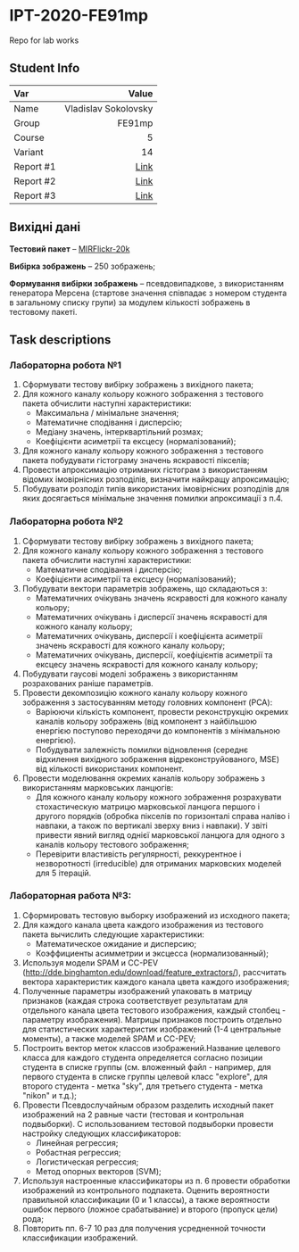 # IPT-2020-FE91mp
Repo for lab works

## Student Info

| Var  | Value |
|:------------- | -------------:|
| Name | Vladislav Sokolovsky |
| Group | FE91mp |
| Course | 5 |
| Variant | 14|
| Report #1 | [Link](https://docs.google.com/document/d/17XYFA0iRnTYShxJMO5zVkqcA0Pe6QfQEyWQBzSSRirc/edit?usp=sharing)|
| Report #2 | [Link](https://docs.google.com/document/d/1M1SfdVymhskQUDKvCqbayXEhfLb1PitCiyb6rvOCaTk/edit?usp=sharing)|
| Report #3 | [Link](https://docs.google.com/document/d/1Tcs4X74lQUYrVoGRAPf1za7VGOTFdWBSpvMzoqEji-c/edit?usp=sharing)|

## Вихідні дані

**Тестовий пакет** – [MIRFlickr-20k](https://press.liacs.nl/mirflickr/#sec_download)

**Вибірка зображень** – 250 зображень;

**Формування вибірки зображень** – псевдовипадкове, з використанням генератора Мерсена (стартове значення співпадає з номером студента в загальному списку групи) за модулем кількості зображень в тестовому пакеті.


## Task descriptions

### Лабораторна робота №1
1. Сформувати тестову вибірку зображень з вихідного пакета;
2. Для кожного каналу кольору кожного зображення з тестового пакета обчислити наступні характеристики:
    - Максимальна / мінімальне значення; 
    - Математичне сподівання і дисперсію;
    - Медіану значень, інтерквартільний розмах;
    - Коефіцієнти асиметрії та ексцесу (нормалізований);
3.	Для кожного каналу кольору кожного зображення з тестового пакета побудувати гістограму значень яскравості пікселів;
4.	 Провести апроксимацію отриманих гістограм з використанням відомих імовірнісних розподілів, визначити найкращу апроксимацію;
5.	 Побудувати розподіл типів використаних імовірнісних розподілів для яких досягається мінімальне значення помилки апроксимації з п.4.

### Лабораторна робота №2
1.	Сформувати тестову вибірку зображень з вихідного пакета;
2.	Для кожного каналу кольору кожного зображення з тестового пакета обчислити наступні характеристики:
    - Математичне сподівання і дисперсію;
    - Коефіцієнти асиметрії та ексцесу (нормалізований);
3.	Побудувати вектори параметрів зображень, що складаються з:
    - Математичних очікувань значень яскравості для кожного каналу кольору;
    - Математичних очікувань і дисперсії значень яскравості для кожного каналу кольору;
    - Математичних очікувань, дисперсії і коефіцієнта асиметрії значень яскравості для кожного каналу кольору;
    - Математичних очікувань, дисперсії, коефіцієнтів асиметрії та ексцесу значень яскравості для кожного каналу кольору;
4.	Побудувати гаусові моделі зображень з використанням розрахованих раніше параметрів.
5.	Провести декомпозицію кожного каналу кольору кожного зображення з застосуванням методу головних компонент (PCA):
    - Варіюючи кількість компонент, провести реконструкцію окремих каналів кольору зображень (від компонент з найбільшою енергією поступово переходячи до компонентів з мінімальною енергією).
    - Побудувати залежність помилки відновлення (середнє відхилення вихідного зображення відреконструйованого, MSE) від кількості використаних компонент.
6.	Провести моделювання окремих каналів кольору зображень з використанням марковських ланцюгів:
    - Для кожного каналу кольору кожного зображення розрахувати стохастическую матрицю марковської ланцюга першого і другого порядків (обробка пікселів по горизонталі справа наліво і навпаки, а також по вертикалі зверху вниз і навпаки). У звіті привести явний вигляд однієї марковської ланцюга для одного з каналів кольору тестового зображення;
    - Перевірити властивість регулярності, реккурентное і незворотності (irreducible) для отриманих марковских моделей для 5 ітерацій.


### Лабораторная работа №3:
1. Сформировать тестовую выборку изображений из исходного пакета;
2. Для каждого канала цвета каждого изображения из тестового пакета вычислить следующие характеристики:
    -   Математическое ожидание и дисперсию;
    -   Коэффициенты асимметрии и эксцесса (нормализованный);
3.	Используя модели SPAM и CC-PEV (http://dde.binghamton.edu/download/feature_extractors/), рассчитать вектора характеристик каждого канала цвета каждого изображения;
4.	Полученные параметры изображений упаковать в матрицу признаков (каждая строка соответствует результатам для отдельного канала цвета тестового изображения, каждый столбец - параметру изображения). Матрицы признаков построить отдельно для статистических характеристик изображений (1-4 центральные моменты), а также моделей SPAM и CC-PEV;
5.  Построить вектор меток классов изображений.Название целевого класса для каждого студента определяется согласно позиции студента в списке группы (см. вложенный файл - например, для первого студента в списке группы целевой класс "explore", для второго студента - метка "sky", для третьего студента - метка "nikon" и т.д.);
6.	Провести Псевдослучайным образом разделить исходный пакет изображений на 2 равные части (тестовая и контрольная подвыборки). С использованием тестовой подвыборки провести настройку следующих классификаторов:
    -   Линейная регрессия;
    -   Робастная регрессия;
    -   Логистическая регрессия;
    -   Метод опорных векторов (SVM);
7. Используя настроенные классификаторы из п. 6 провести обработки изображений из контрольного подпакета. Оценить вероятности правильной классификации (0 и 1 классы), а также вероятности ошибок первого (ложное срабатывание) и второго (пропуск цели) рода;
8. Повторить пп. 6-7 10 раз для получения усредненной точности классификации изображений.

